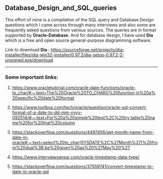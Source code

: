 ## Database_Design_and_SQL_queries
This effort of mine is a compilation of the SQL query and Database Design questions which I came across through many interviews and also some are frequently asked questions from various sources. The queries are in format supported by <b>Oracle-Database</b>. And for database design, I have used <b>Dia</b> which is a free and open source general-purpose diagramming software. 

Link to download <b>Dia</b> : https://sourceforge.net/projects/dia-installer/files/dia-win32-installer/0.97.2/dia-setup-0.97.2-2-unsigned.exe/download 

<hr>

### Some important links:

1. https://www.oracletutorial.com/oracle-date-functions/oracle-to_char/#:~:text=The%20Oracle%20TO_CHAR()%20function,in%20a%20specific%20date%20format <br>

2. https://www.toolbox.com/tech/oracle/question/oracle-sql-convert-format-of-a-date-to-dd-mm-yyyy-092514/#:~:text=For%20a%20simple%20test%2C%20try,table%20name%20for%20that%20column <br>

3. https://stackoverflow.com/questions/4497456/get-month-name-from-date-in-oracle#:~:text=select%20to_char(SYSDATE%2C%27Month%27)%20from%20dual%3B,be%20given%20as%20%27May%20%27 <br>

4. https://www.interviewsansar.com/oracle-timestamp-data-type/ <br>

5. https://stackoverflow.com/questions/37559741/convert-timestamp-to-date-in-oracle-sql <br>
